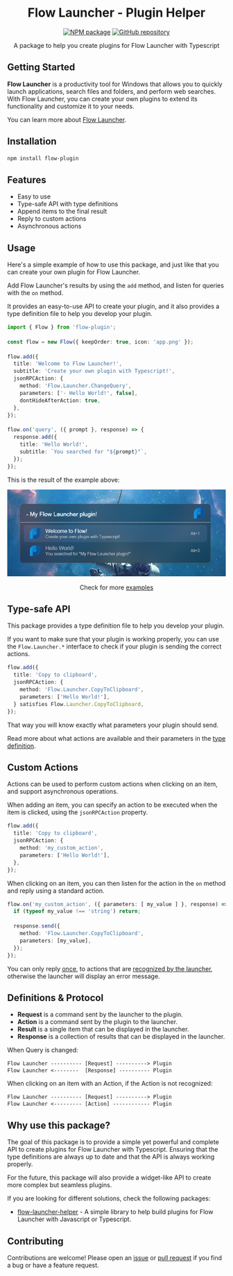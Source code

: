 <h1 align="center">Flow Launcher - Plugin Helper</h1>

<p align="center">
  <a href="https://npmjs.com/package/flow-plugin"><img src="https://img.shields.io/badge/npm-flow--plugin-blue?logo=npm" alt="NPM package"></a>
  <a href="https://github.com/DrafaKiller/FlowPlugin-ts"><img src="https://img.shields.io/badge/GitHub-FlowPlugin--ts-blue?logo=github" alt="GitHub repository"></a>
</p>

<p align="center">A package to help you create plugins for Flow Launcher with Typescript</p>

## Getting Started

**Flow Launcher** is a productivity tool for Windows that allows you to quickly launch applications, search files and folders, and perform web searches. With Flow Launcher, you can create your own plugins to extend its functionality and customize it to your needs.

You can learn more about [Flow Launcher](https://www.flowlauncher.com/).

## Installation

```bash
npm install flow-plugin
```

## Features

- Easy to use
- Type-safe API with type definitions
- Append items to the final result
- Reply to custom actions
- Asynchronous actions

## Usage

Here's a simple example of how to use this package, and just like that you can create your own plugin for Flow Launcher.

Add Flow Launcher's results by using the `add` method, and listen for queries with the `on` method.

It provides an easy-to-use API to create your plugin, and it also provides a type definition file to help you develop your plugin.

```ts
import { Flow } from 'flow-plugin';

const flow = new Flow({ keepOrder: true, icon: 'app.png' });

flow.add({
  title: 'Welcome to Flow Launcher!',
  subtitle: 'Create your own plugin with Typescript!',
  jsonRPCAction: {
    method: 'Flow.Launcher.ChangeQuery',
    parameters: ['- Hello World!', false],
    dontHideAfterAction: true,
  },
});

flow.on('query', ({ prompt }, response) => {
  response.add({
    title: 'Hello World!',
    subtitle: `You searched for "${prompt}"`,
  });
});
```

This is the result of the example above:

![Usage Result](https://raw.githubusercontent.com/DrafaKiller/FlowPlugin-ts/v1.0.0/assets/welcome.png)

<p align="center">Check for more <a href="https://github.com/DrafaKiller/FlowPlugin-ts/tree/v1.0.0/example">examples</a></p>

## Type-safe API

This package provides a type definition file to help you develop your plugin.

If you want to make sure that your plugin is working properly, you can use the `Flow.Launcher.*` interface to check if your plugin is sending the correct actions.

```ts
flow.add({
  title: 'Copy to clipboard',
  jsonRPCAction: {
    method: 'Flow.Launcher.CopyToClipboard',
    parameters: ['Hello World!'],
  } satisfies Flow.Launcher.CopyToClipboard,
});
```

That way you will know exactly what parameters your plugin should send.

Read more about what actions are available and their parameters in the [type definition](https://github.com/DrafaKiller/FlowPlugin-ts/blob/v1.0.0/src/api/types/standard.ts#L50-L177).

## Custom Actions

Actions can be used to perform custom actions when clicking on an item, and support asynchronous operations.

When adding an item, you can specify an action to be executed when the item is clicked, using the `jsonRPCAction` property.

```ts
flow.add({
  title: 'Copy to clipboard',
  jsonRPCAction: {
    method: 'my_custom_action',
    parameters: ['Hello World!'],
  },
});
```

When clicking on an item, you can then listen for the action in the `on` method and reply using a standard action.

```ts
flow.on('my_custom_action', ({ parameters: [ my_value ] }, response) => {
  if (typeof my_value !== 'string') return;

  response.send({
    method: 'Flow.Launcher.CopyToClipboard',
    parameters: [my_value],
  });
});
```

You can only reply <u>once</u>, to actions that are <u>recognized by the launcher</u>, otherwise the launcher will display an error message.

## Definitions & Protocol

- **Request** is a command sent by the launcher to the plugin.
- **Action** is a command sent by the plugin to the launcher.
- **Result** is a single item that can be displayed in the launcher.
- **Response** is a collection of results that can be displayed in the launcher.

When Query is changed:
```
Flow Launcher ---------- [Request] ----------> Plugin
Flow Launcher <--------  [Response] ---------- Plugin
```

When clicking on an item with an Action, if the Action is not recognized:
```
Flow Launcher ---------- [Request] ----------> Plugin
Flow Launcher <--------- [Action] ------------ Plugin
```

## Why use this package?

The goal of this package is to provide a simple yet powerful and complete API to create plugins for Flow Launcher with Typescript.
Ensuring that the type definitions are always up to date and that the API is always working properly.

For the future, this package will also provide a widget-like API to create more complex but seamless plugins.

If you are looking for different solutions, check the following packages:

- [flow-launcher-helper](https://www.npmjs.com/package/flow-launcher-helper) - A simple library to help build plugins for Flow Launcher with Javascript or Typescript.

## Contributing

Contributions are welcome! Please open an [issue](https://github.com/DrafaKiller/FlowPlugin-ts/issues) or [pull request](https://github.com/DrafaKiller/FlowPlugin-ts/pulls) if you find a bug or have a feature request.